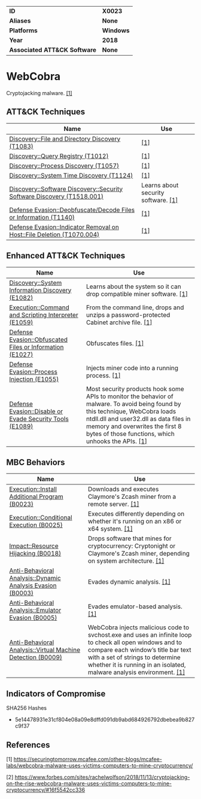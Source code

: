 
<table>
<tr>
<td><b>ID</b></td>
<td><b>X0023</b></td>
</tr>
<tr>
<td><b>Aliases</b></td>
<td><b>None</b></td>
</tr>
<tr>
<td><b>Platforms</b></td>
<td><b>Windows</b></td>
</tr>
<tr>
<td><b>Year</b></td>
<td><b>2018</b></td>
</tr>
<tr>
<td><b>Associated ATT&CK Software</b></td>
<td><b>None</b></td>
</tr>
</table>


# WebCobra

Cryptojacking malware. [[1]](#1)

## ATT&CK Techniques

|Name|Use|
|---|---|
|[Discovery::File and Directory Discovery (T1083)](https://attack.mitre.org/techniques/T1083/)|  [[1]](#1)|
|[Discovery::Query Registry (T1012)](https://attack.mitre.org/techniques/T1012/)|  [[1]](#1)|
|[Discovery::Process Discovery (T1057)](https://attack.mitre.org/techniques/T1057/)|  [[1]](#1)|
|[Discovery::System Time Discovery (T1124)](https://attack.mitre.org/techniques/T1124/)|  [[1]](#1)|
|[Discovery::Software Discovery::Security Software Discovery (T1518.001)](https://attack.mitre.org/techniques/T1518/001/)|Learns about security software. [[1]](#1)|
|[Defense Evasion::Deobfuscate/Decode Files or Information (T1140)](https://attack.mitre.org/techniques/T1140/)|  [[1]](#1)|
|[Defense Evasion::Indicator Removal on Host::File Deletion (T1070.004)](https://attack.mitre.org/techniques/T1070/004/)|  [[1]](#1)|

## Enhanced ATT&CK Techniques

|Name|Use|
|---|---|
|[Discovery::System Information Discovery (E1082)](../discovery/system-information-discovery.md)|Learns about the system so it can drop compatible miner software. [[1]](#1)|
|[Execution::Command and Scripting Interpreter (E1059)](../execution/command-and-scripting-interpreter.md)|From the command line, drops and unzips a password-protected Cabinet archive file. [[1]](#1)|
|[Defense Evasion::Obfuscated Files or Information (E1027)](../defense-evasion/obfuscated-files-or-information.md)|Obfuscates files. [[1]](#1)|
|[Defense Evasion::Process Injection (E1055)](../defense-evasion/process-injection.md)|Injects miner code into a running process. [[1]](#1)|
|[Defense Evasion::Disable or Evade Security Tools (E1089)](../defense-evasion/disable-or-evade-security-tools.md)|Most security products hook some APIs to monitor the behavior of malware. To avoid being found by this technique, WebCobra loads ntdll.dll and user32.dll as data files in memory and overwrites the first 8 bytes of those functions, which unhooks the APIs.  [[1]](#1)|


## MBC Behaviors

|Name|Use|
|---|---|
|[Execution::Install Additional Program (B0023)](../execution/install-additional-program.md)|Downloads and executes Claymore's Zcash miner from a remote server. [[1]](#1)|
|[Execution::Conditional Execution (B0025)](../execution/conditional-execution.md)|Executes differently depending on whether it's running on an x86 or x64 system. [[1]](#1)|
|[Impact::Resource Hijacking (B0018)](../impact/resource-hijacking.md)|Drops software that mines for cryptocurrency: Cryptonight or Claymore's Zcash miner, depending on system architecture. [[1]](#1)|
|[Anti-Behavioral Analysis::Dynamic Analysis Evasion (B0003)](../anti-behavioral-analysis/dynamic-analysis-evasion.md)|Evades dynamic analysis. [[1]](#1)|
|[Anti-Behavioral Analysis::Emulator Evasion (B0005)](../anti-behavioral-analysis/emulator-evasion.md)|Evades emulator-based analysis. [[1]](#1)|
|[Anti-Behavioral Analysis::Virtual Machine Detection (B0009)](../anti-behavioral-analysis/virtual-machine-detection.md)|WebCobra injects malicious code to svchost.exe and uses an infinite loop to check all open windows and to compare each window’s title bar text with a set of strings to determine whether it is running in an isolated, malware analysis environment. [[1]](#1)|

## Indicators of Compromise

SHA256 Hashes
- 5e14478931e31cf804e08a09e8dffd091db9abd684926792dbebea9b827c9f37


## References

<a name="1">[1]</a> https://securingtomorrow.mcafee.com/other-blogs/mcafee-labs/webcobra-malware-uses-victims-computers-to-mine-cryptocurrency/

<a name="2">[2]</a> https://www.forbes.com/sites/rachelwolfson/2018/11/13/cryptojacking-on-the-rise-webcobra-malware-uses-victims-computers-to-mine-cryptocurrency/#16f5542cc336
